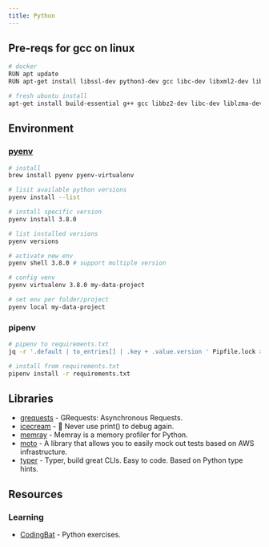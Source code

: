 ```yaml
---
title: Python
---
```


## Pre-reqs for gcc on linux

```bash
# docker
RUN apt update
RUN apt-get install libssl-dev python3-dev gcc libc-dev libxml2-dev libxslt1-dev zlib1g-dev g++ -y

# fresh ubuntu install
apt-get install build-essential g++ gcc libbz2-dev libc-dev liblzma-dev libncurses5-dev libncursesw5-dev libreadline-dev libsqlite3-dev libssl-dev libxml2-dev libxslt1-dev llvm make python3-dev tk-dev wget xz-utils zlib1g-dev -y
```

## Environment

### [pyenv](https://github.com/pyenv/pyenv)

```bash
# install
brew install pyenv pyenv-virtualenv

# lisit available python versions
pyenv install --list

# install specific version
pyenv install 3.8.0

# list installed versions
pyenv versions

# activate new env
pyenv shell 3.8.0 # support multiple version

# config venv
pyenv virtualenv 3.8.0 my-data-project

# set env per folder/project
pyenv local my-data-project
```

### pipenv

```bash
# pipenv to requirements.txt
jq -r '.default | to_entries[] | .key + .value.version ' Pipfile.lock > requirements.txt

# install from requirements.txt
pipenv install -r requirements.txt
```

## Libraries

- [grequests](https://github.com/spyoungtech/grequests) - GRequests: Asynchronous Requests.
- [icecream](https://github.com/gruns/icecream) - 🍦 Never use print() to debug again.
- [memray](https://github.com/bloomberg/memray) - Memray is a memory profiler for Python.
- [moto](https://github.com/spulec/moto) - A library that allows you to easily mock out tests based on AWS infrastructure.
- [typer](https://github.com/tiangolo/typer) - Typer, build great CLIs. Easy to code. Based on Python type hints.

## Resources

### Learning

- [CodingBat](https://codingbat.com/python) - Python exercises.
